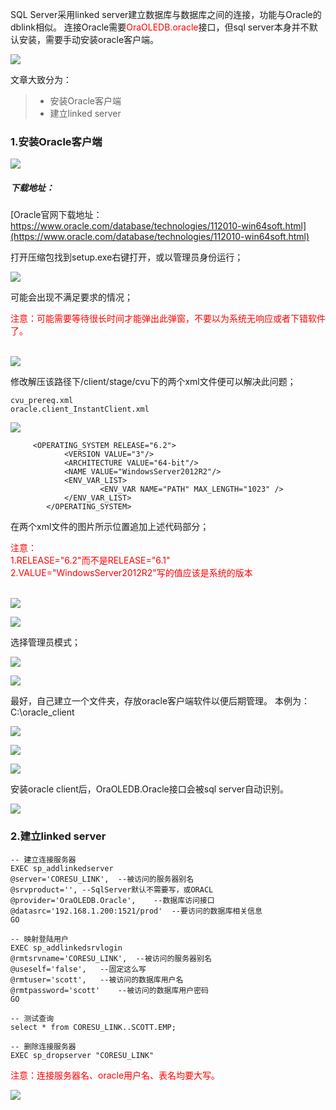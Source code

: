 
SQL Server采用linked server建立数据库与数据库之间的连接，功能与Oracle的dblink相似。
连接Oracle需要<span style="color:red">OraOLEDB.oracle</span>接口，但sql server本身并不默认安装，需要手动安装oracle客户端。

![](01.PNG)




文章大致分为：

> * 安装Oracle客户端 
> * 建立linked server



### 1.安装Oracle客户端



![](02.PNG)

##### 下载地址：

[Oracle官网下载地址：https://www.oracle.com/database/technologies/112010-win64soft.html](https://www.oracle.com/database/technologies/112010-win64soft.html)


打开压缩包找到setup.exe右键打开，或以管理员身份运行；


![](03.PNG)

可能会出现不满足要求的情况；
<div style="color:red">注意：可能需要等待很长时间才能弹出此弹窗，不要以为系统无响应或者下错软件了。</div>
</br>

![](04.PNG)


修改解压该路径下/client/stage/cvu下的两个xml文件便可以解决此问题；
```
cvu_prereq.xml
oracle.client_InstantClient.xml
```


![](05.PNG)


```
	 <OPERATING_SYSTEM RELEASE="6.2">
			<VERSION VALUE="3"/>
			<ARCHITECTURE VALUE="64-bit"/>
			<NAME VALUE="WindowsServer2012R2"/>
			<ENV_VAR_LIST>
					<ENV_VAR NAME="PATH" MAX_LENGTH="1023" />
			</ENV_VAR_LIST>
		</OPERATING_SYSTEM>
```

在两个xml文件的图片所示位置追加上述代码部分；

<div style="color:red">
注意：
</br>
1.RELEASE="6.2"而不是RELEASE="6.1"
</br>
2.VALUE="WindowsServer2012R2"写的值应该是系统的版本
</div>
</br>


![](06.PNG)

![](07.PNG)

选择管理员模式；

![](08.PNG)

![](09.PNG)

最好，自己建立一个文件夹，存放oracle客户端软件以便后期管理。
本例为：C:\oracle_client

![](10.PNG)

![](11.PNG)


![](12.PNG)

安装oracle client后，OraOLEDB.Oracle接口会被sql server自动识别。

![](13.PNG)



### 2.建立linked server

```
-- 建立连接服务器
EXEC sp_addlinkedserver
@server='CORESU_LINK',	--被访问的服务器别名
@srvproduct='',	--SqlServer默认不需要写，或ORACL
@provider='OraOLEDB.Oracle',	--数据库访问接口
@datasrc='192.168.1.200:1521/prod'	--要访问的数据库相关信息
GO

-- 映射登陆用户
EXEC sp_addlinkedsrvlogin
@rmtsrvname='CORESU_LINK',	--被访问的服务器别名
@useself='false',	--固定这么写
@rmtuser='scott',	--被访问的数据库用户名
@rmtpassword='scott'	--被访问的数据库用户密码
GO

-- 测试查询
select * from CORESU_LINK..SCOTT.EMP;

-- 删除连接服务器
EXEC sp_dropserver "CORESU_LINK"
```
<div style="color:red">
注意：连接服务器名、oracle用户名、表名均要大写。
</div>


![](14.PNG)